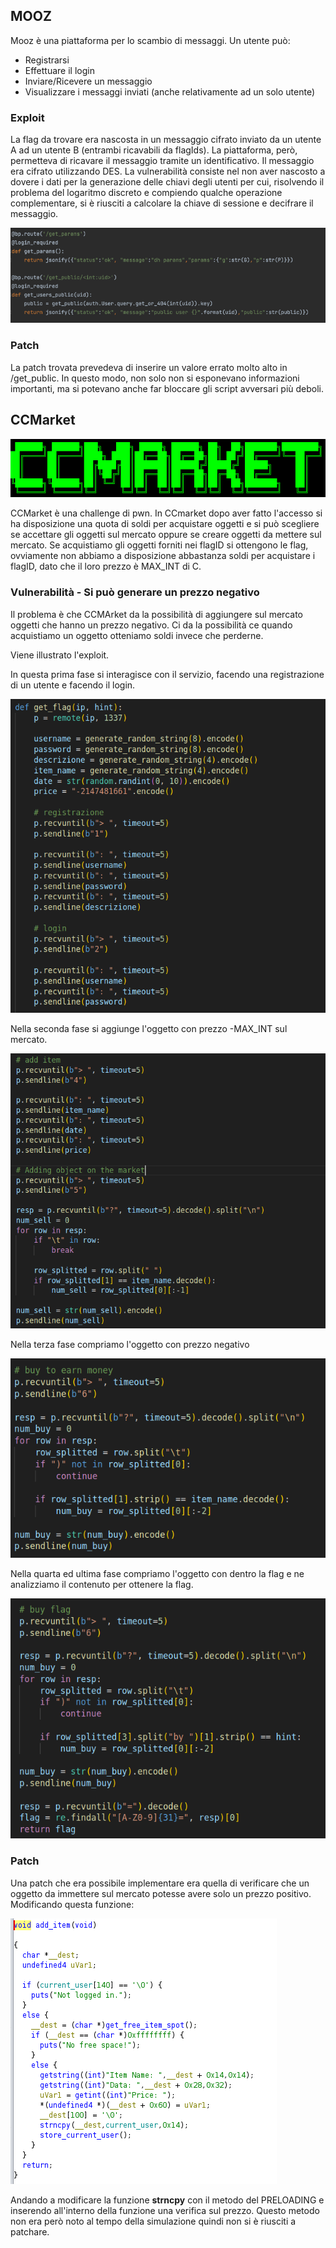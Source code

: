 ## MOOZ

Mooz è una piattaforma per lo scambio di messaggi. 
Un utente può:
* Registrarsi
* Effettuare il login
* Inviare/Ricevere un messaggio
* Visualizzare i messaggi inviati (anche relativamente ad un solo utente)

### Exploit 

La flag da trovare era nascosta in un messaggio cifrato inviato da un utente A ad un utente B (entrambi ricavabili da flagIds).
La piattaforma, però, permetteva di ricavare il messaggio tramite un identificativo. Il messaggio era cifrato utilizzando DES.
La vulnerabilità consiste nel non aver nascosto a dovere i dati per la generazione delle chiavi degli utenti per cui, risolvendo il problema del logaritmo discreto e compiendo qualche operazione complementare, si è riusciti a calcolare la chiave di sessione e decifrare il messaggio.

![Gatto carino](imgs/Mooz.png)

### Patch

La patch trovata prevedeva di inserire un valore errato molto alto in /get_public. In questo modo, non solo non si esponevano informazioni importanti, ma si potevano anche far bloccare gli script avversari più deboli.

## CCMarket

![Gatto carino](imgs/logo.png)

CCMarket è una challenge di pwn. In CCmarket dopo aver fatto l'accesso si ha disposizione una quota di soldi per acquistare oggetti e si può scegliere se accettare gli oggetti sul mercato oppure se creare oggetti da mettere sul mercato. Se acquistiamo gli oggetti forniti nei flagID si ottengono le flag, ovviamente non abbiamo a disposizione abbastanza soldi per acquistare i flagID, dato che il loro prezzo è MAX_INT di C. 




### Vulnerabilità - Si può generare un prezzo negativo
Il problema è che CCMArket da la possibilità di aggiungere sul mercato oggetti che hanno un prezzo negativo. Ci da la possibilità ce quando acquistiamo un oggetto otteniamo soldi invece che perderne.

Viene illustrato l'exploit.

In questa prima fase si interagisce con il servizio, facendo una registrazione di un utente e facendo il login.

![Gatto carino](imgs/1.png)

Nella seconda fase si aggiunge l'oggetto con prezzo -MAX_INT sul mercato.

![Gatto carino](imgs/2.png)

Nella terza fase compriamo l'oggetto con prezzo negativo

![Gatto carino](imgs/3.png)

Nella quarta ed ultima fase compriamo l'oggetto con dentro la flag e ne analizziamo il contenuto per ottenere la flag.

![Gatto carino](imgs/4.png)




### Patch
Una patch che era possibile implementare era quella di verificare che un oggetto da immettere sul mercato potesse avere solo un prezzo positivo. Modificando questa funzione:

![Gatto carino](imgs/funzione.png)

Andando a modificare la funzione **strncpy** con il metodo del PRELOADING e inserendo all'interno della funzione una verifica sul prezzo. Questo metodo non era però noto al tempo della simulazione quindi non si è riusciti a patchare.



